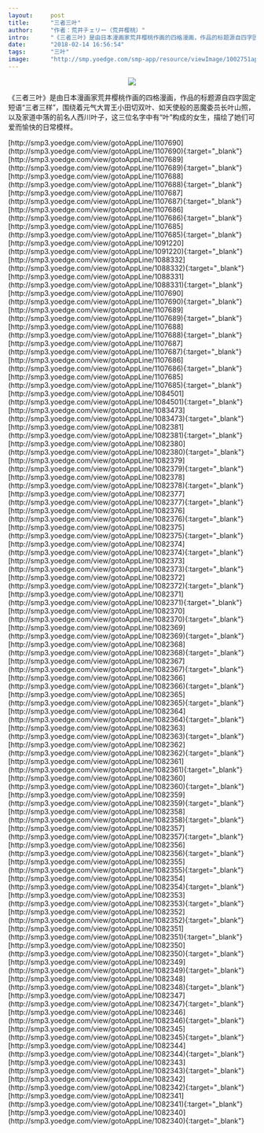 ```yaml
---
layout:     post
title:      "三者三叶"
author:     "作者：荒井チェリー（荒井樱桃）"
intro:      "《三者三叶》是由日本漫画家荒井樱桃作画的四格漫画，作品的标题源自四字固定短语“三者三样”，围绕着元气大胃王小田切双叶、如天使般的恶魔委员长叶山照，以及家道中落的前名人西川叶子，这三位名字中有“叶”构成的女生，描绘了她们可爱而愉快的日常模样。"
date:       "2018-02-14 16:56:54"
tags:       "三叶"
image:      "http://smp.yoedge.com/smp-app/resource/viewImage/1002751appline.png"
---
```

<div style="text-align: center">
<p><img src="http://smp.yoedge.com/smp-app/resource/viewImage/1002751appline.png"/></p>
</div>
<p class="post-meta">
<span>《三者三叶》是由日本漫画家荒井樱桃作画的四格漫画，作品的标题源自四字固定短语“三者三样”，围绕着元气大胃王小田切双叶、如天使般的恶魔委员长叶山照，以及家道中落的前名人西川叶子，这三位名字中有“叶”构成的女生，描绘了她们可爱而愉快的日常模样。</span>
</p>
[http://smp3.yoedge.com/view/gotoAppLine/1107690](http://smp3.yoedge.com/view/gotoAppLine/1107690){:target="_blank"}
[http://smp3.yoedge.com/view/gotoAppLine/1107689](http://smp3.yoedge.com/view/gotoAppLine/1107689){:target="_blank"}
[http://smp3.yoedge.com/view/gotoAppLine/1107688](http://smp3.yoedge.com/view/gotoAppLine/1107688){:target="_blank"}
[http://smp3.yoedge.com/view/gotoAppLine/1107687](http://smp3.yoedge.com/view/gotoAppLine/1107687){:target="_blank"}
[http://smp3.yoedge.com/view/gotoAppLine/1107686](http://smp3.yoedge.com/view/gotoAppLine/1107686){:target="_blank"}
[http://smp3.yoedge.com/view/gotoAppLine/1107685](http://smp3.yoedge.com/view/gotoAppLine/1107685){:target="_blank"}
[http://smp3.yoedge.com/view/gotoAppLine/1091220](http://smp3.yoedge.com/view/gotoAppLine/1091220){:target="_blank"}
[http://smp3.yoedge.com/view/gotoAppLine/1088332](http://smp3.yoedge.com/view/gotoAppLine/1088332){:target="_blank"}
[http://smp3.yoedge.com/view/gotoAppLine/1088331](http://smp3.yoedge.com/view/gotoAppLine/1088331){:target="_blank"}
[http://smp3.yoedge.com/view/gotoAppLine/1107690](http://smp3.yoedge.com/view/gotoAppLine/1107690){:target="_blank"}
[http://smp3.yoedge.com/view/gotoAppLine/1107689](http://smp3.yoedge.com/view/gotoAppLine/1107689){:target="_blank"}
[http://smp3.yoedge.com/view/gotoAppLine/1107688](http://smp3.yoedge.com/view/gotoAppLine/1107688){:target="_blank"}
[http://smp3.yoedge.com/view/gotoAppLine/1107687](http://smp3.yoedge.com/view/gotoAppLine/1107687){:target="_blank"}
[http://smp3.yoedge.com/view/gotoAppLine/1107686](http://smp3.yoedge.com/view/gotoAppLine/1107686){:target="_blank"}
[http://smp3.yoedge.com/view/gotoAppLine/1107685](http://smp3.yoedge.com/view/gotoAppLine/1107685){:target="_blank"}
[http://smp3.yoedge.com/view/gotoAppLine/1084501](http://smp3.yoedge.com/view/gotoAppLine/1084501){:target="_blank"}
[http://smp3.yoedge.com/view/gotoAppLine/1083473](http://smp3.yoedge.com/view/gotoAppLine/1083473){:target="_blank"}
[http://smp3.yoedge.com/view/gotoAppLine/1082381](http://smp3.yoedge.com/view/gotoAppLine/1082381){:target="_blank"}
[http://smp3.yoedge.com/view/gotoAppLine/1082380](http://smp3.yoedge.com/view/gotoAppLine/1082380){:target="_blank"}
[http://smp3.yoedge.com/view/gotoAppLine/1082379](http://smp3.yoedge.com/view/gotoAppLine/1082379){:target="_blank"}
[http://smp3.yoedge.com/view/gotoAppLine/1082378](http://smp3.yoedge.com/view/gotoAppLine/1082378){:target="_blank"}
[http://smp3.yoedge.com/view/gotoAppLine/1082377](http://smp3.yoedge.com/view/gotoAppLine/1082377){:target="_blank"}
[http://smp3.yoedge.com/view/gotoAppLine/1082376](http://smp3.yoedge.com/view/gotoAppLine/1082376){:target="_blank"}
[http://smp3.yoedge.com/view/gotoAppLine/1082375](http://smp3.yoedge.com/view/gotoAppLine/1082375){:target="_blank"}
[http://smp3.yoedge.com/view/gotoAppLine/1082374](http://smp3.yoedge.com/view/gotoAppLine/1082374){:target="_blank"}
[http://smp3.yoedge.com/view/gotoAppLine/1082373](http://smp3.yoedge.com/view/gotoAppLine/1082373){:target="_blank"}
[http://smp3.yoedge.com/view/gotoAppLine/1082372](http://smp3.yoedge.com/view/gotoAppLine/1082372){:target="_blank"}
[http://smp3.yoedge.com/view/gotoAppLine/1082371](http://smp3.yoedge.com/view/gotoAppLine/1082371){:target="_blank"}
[http://smp3.yoedge.com/view/gotoAppLine/1082370](http://smp3.yoedge.com/view/gotoAppLine/1082370){:target="_blank"}
[http://smp3.yoedge.com/view/gotoAppLine/1082369](http://smp3.yoedge.com/view/gotoAppLine/1082369){:target="_blank"}
[http://smp3.yoedge.com/view/gotoAppLine/1082368](http://smp3.yoedge.com/view/gotoAppLine/1082368){:target="_blank"}
[http://smp3.yoedge.com/view/gotoAppLine/1082367](http://smp3.yoedge.com/view/gotoAppLine/1082367){:target="_blank"}
[http://smp3.yoedge.com/view/gotoAppLine/1082366](http://smp3.yoedge.com/view/gotoAppLine/1082366){:target="_blank"}
[http://smp3.yoedge.com/view/gotoAppLine/1082365](http://smp3.yoedge.com/view/gotoAppLine/1082365){:target="_blank"}
[http://smp3.yoedge.com/view/gotoAppLine/1082364](http://smp3.yoedge.com/view/gotoAppLine/1082364){:target="_blank"}
[http://smp3.yoedge.com/view/gotoAppLine/1082363](http://smp3.yoedge.com/view/gotoAppLine/1082363){:target="_blank"}
[http://smp3.yoedge.com/view/gotoAppLine/1082362](http://smp3.yoedge.com/view/gotoAppLine/1082362){:target="_blank"}
[http://smp3.yoedge.com/view/gotoAppLine/1082361](http://smp3.yoedge.com/view/gotoAppLine/1082361){:target="_blank"}
[http://smp3.yoedge.com/view/gotoAppLine/1082360](http://smp3.yoedge.com/view/gotoAppLine/1082360){:target="_blank"}
[http://smp3.yoedge.com/view/gotoAppLine/1082359](http://smp3.yoedge.com/view/gotoAppLine/1082359){:target="_blank"}
[http://smp3.yoedge.com/view/gotoAppLine/1082358](http://smp3.yoedge.com/view/gotoAppLine/1082358){:target="_blank"}
[http://smp3.yoedge.com/view/gotoAppLine/1082357](http://smp3.yoedge.com/view/gotoAppLine/1082357){:target="_blank"}
[http://smp3.yoedge.com/view/gotoAppLine/1082356](http://smp3.yoedge.com/view/gotoAppLine/1082356){:target="_blank"}
[http://smp3.yoedge.com/view/gotoAppLine/1082355](http://smp3.yoedge.com/view/gotoAppLine/1082355){:target="_blank"}
[http://smp3.yoedge.com/view/gotoAppLine/1082354](http://smp3.yoedge.com/view/gotoAppLine/1082354){:target="_blank"}
[http://smp3.yoedge.com/view/gotoAppLine/1082353](http://smp3.yoedge.com/view/gotoAppLine/1082353){:target="_blank"}
[http://smp3.yoedge.com/view/gotoAppLine/1082352](http://smp3.yoedge.com/view/gotoAppLine/1082352){:target="_blank"}
[http://smp3.yoedge.com/view/gotoAppLine/1082351](http://smp3.yoedge.com/view/gotoAppLine/1082351){:target="_blank"}
[http://smp3.yoedge.com/view/gotoAppLine/1082350](http://smp3.yoedge.com/view/gotoAppLine/1082350){:target="_blank"}
[http://smp3.yoedge.com/view/gotoAppLine/1082349](http://smp3.yoedge.com/view/gotoAppLine/1082349){:target="_blank"}
[http://smp3.yoedge.com/view/gotoAppLine/1082348](http://smp3.yoedge.com/view/gotoAppLine/1082348){:target="_blank"}
[http://smp3.yoedge.com/view/gotoAppLine/1082347](http://smp3.yoedge.com/view/gotoAppLine/1082347){:target="_blank"}
[http://smp3.yoedge.com/view/gotoAppLine/1082346](http://smp3.yoedge.com/view/gotoAppLine/1082346){:target="_blank"}
[http://smp3.yoedge.com/view/gotoAppLine/1082345](http://smp3.yoedge.com/view/gotoAppLine/1082345){:target="_blank"}
[http://smp3.yoedge.com/view/gotoAppLine/1082344](http://smp3.yoedge.com/view/gotoAppLine/1082344){:target="_blank"}
[http://smp3.yoedge.com/view/gotoAppLine/1082343](http://smp3.yoedge.com/view/gotoAppLine/1082343){:target="_blank"}
[http://smp3.yoedge.com/view/gotoAppLine/1082342](http://smp3.yoedge.com/view/gotoAppLine/1082342){:target="_blank"}
[http://smp3.yoedge.com/view/gotoAppLine/1082341](http://smp3.yoedge.com/view/gotoAppLine/1082341){:target="_blank"}
[http://smp3.yoedge.com/view/gotoAppLine/1082340](http://smp3.yoedge.com/view/gotoAppLine/1082340){:target="_blank"}


